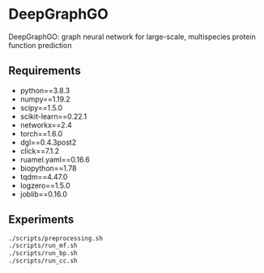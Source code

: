 # DeepGraphGO
DeepGraphGO: graph neural network for large-scale, multispecies protein function prediction

## Requirements

* python==3.8.3
* numpy==1.19.2
* scipy==1.5.0
* scikit-learn==0.22.1
* networkx==2.4
* torch==1.6.0
* dgl==0.4.3post2
* click==7.1.2
* ruamel.yaml==0.16.6
* biopython==1.78
* tqdm==4.47.0
* logzero==1.5.0
* joblib==0.16.0

## Experiments
```bash
./scripts/preprocessing.sh
./scripts/run_mf.sh
./scripts/run_bp.sh
./scripts/run_cc.sh
```
